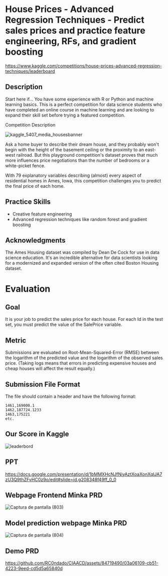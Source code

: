 # House Prices - Advanced Regression Techniques - Predict sales prices and practice feature engineering, RFs, and gradient boosting
https://www.kaggle.com/competitions/house-prices-advanced-regression-techniques/leaderboard
## Description
Start here if...
You have some experience with R or Python and machine learning basics. This is a perfect competition for data science students who have completed an online course in machine learning and are looking to expand their skill set before trying a featured competition. 

Competition Description

![kaggle_5407_media_housesbanner](https://github.com/RC0ndado/CIAACD/assets/84719490/4c78b97d-9580-481b-9213-884ecb782004)

Ask a home buyer to describe their dream house, and they probably won't begin with the height of the basement ceiling or the proximity to an east-west railroad. But this playground competition's dataset proves that much more influences price negotiations than the number of bedrooms or a white-picket fence.

With 79 explanatory variables describing (almost) every aspect of residential homes in Ames, Iowa, this competition challenges you to predict the final price of each home.

## Practice Skills
- Creative feature engineering 
- Advanced regression techniques like random forest and gradient boosting

## Acknowledgments
The Ames Housing dataset was compiled by Dean De Cock for use in data science education. It's an incredible alternative for data scientists looking for a modernized and expanded version of the often cited Boston Housing dataset. 

# Evaluation

## Goal
It is your job to predict the sales price for each house. For each Id in the test set, you must predict the value of the SalePrice variable. 

## Metric
Submissions are evaluated on Root-Mean-Squared-Error (RMSE) between the logarithm of the predicted value and the logarithm of the observed sales price. (Taking logs means that errors in predicting expensive houses and cheap houses will affect the result equally.)

## Submission File Format
The file should contain a header and have the following format:

```Id,SalePrice
1461,169000.1
1462,187724.1233
1463,175221
etc.
```

## Our Score in Kaggle
![leaderbord](https://github.com/RC0ndado/CIAACD/assets/84719490/b10299d1-c7fb-4757-80e0-361dc7620325)

## PPT
https://docs.google.com/presentation/d/1bMMXHcNJfNiyAztXoaXonXqlJA7zU3Q9thZFvHC0z9o/edit#slide=id.g208348f49ff_0_0

## Webpage Frontend Minka PRD
![Captura de pantalla (803)](https://github.com/RC0ndado/CIAACD/assets/84719490/070fd36a-ae16-4194-aacc-fb256c26597a)

## Model prediction webpage Minka PRD
![Captura de pantalla (804)](https://github.com/RC0ndado/CIAACD/assets/84719490/12e55e9a-3b39-41da-8030-9edfb852c285)

## Demo PRD
https://github.com/RC0ndado/CIAACD/assets/84719490/03a06109-cb51-4223-9eed-cd5d5a65840d

